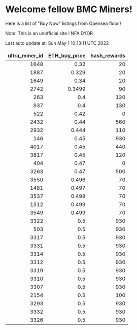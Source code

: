 # Welcome fellow BMC Miners!
Here is a list of "Buy Now" listings from Opensea floor !

Note: This is an unofficial site ! NFA DYOR


Last auto update at: Sun May  1 10:13:11 UTC 2022


|   ultra_miner_id |   ETH_buy_price |   hash_rewards |
|-----------------:|----------------:|---------------:|
|             1648 |          0.32   |             20 |
|             1887 |          0.329  |             20 |
|             1649 |          0.34   |             20 |
|             2742 |          0.3499 |             90 |
|              263 |          0.4    |            120 |
|              937 |          0.4    |            130 |
|              522 |          0.42   |              0 |
|             2432 |          0.44   |            560 |
|             2932 |          0.444  |            110 |
|              146 |          0.45   |            930 |
|             4017 |          0.45   |            440 |
|             3817 |          0.45   |            120 |
|              404 |          0.47   |              0 |
|             3263 |          0.47   |            500 |
|             3550 |          0.496  |             70 |
|             1481 |          0.497  |             70 |
|             3537 |          0.498  |             70 |
|             1512 |          0.499  |             70 |
|             3549 |          0.499  |             70 |
|             3322 |          0.5    |            930 |
|              503 |          0.5    |            930 |
|             3317 |          0.5    |            930 |
|             3331 |          0.5    |            930 |
|             3314 |          0.5    |            930 |
|             3312 |          0.5    |            930 |
|             3319 |          0.5    |            930 |
|             3310 |          0.5    |            930 |
|             3307 |          0.5    |            930 |
|             2154 |          0.5    |            100 |
|             3293 |          0.5    |            930 |
|             3332 |          0.5    |            930 |
|             3326 |          0.5    |            930 |